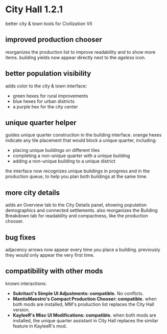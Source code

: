 # City Hall 1.2.1
better city & town tools for Civilization VII

## improved production chooser
reorganizes the production list to improve readability and to show more
items.  building yields now appear directly next to the *ageless* icon.

## better population visibility
adds color to the city & town interface:

- green hexes for rural improvements
- blue hexes for urban districts
- a purple hex for the city center

## unique quarter helper
guides unique quarter construction in the building interface.  orange
hexes indicate any tile placement that would block a unique quarter,
including:

- placing unique buildings on different tiles
- completing a non-unique quarter with a unique building
- adding a non-unique building to a unique district

the interface now recognizes unique buildings in progress and in the
production queue, to help you plan both buildings at the same time.

## more city details
adds an Overview tab to the City Details panel, showing population
demographics and connected settlements.  also reorganizes the Building
Breakdown tab for readability and compactness, like the production
chooser.

## bug fixes
adjacency arrows now appear every time you place a building.  previously
they would only appear the very first time.

## compatibility with other mods
known interactions:

- **Sukritact's Simple UI Adjustments: compatible.**  No conflicts.
- **MantisMaestro's Compact Production Chooser: compatible.**  when both
  mods are installed, MM's production list replaces the City Hall
  version.
- **KayleeR's Misc UI Modifications: compatible.**  when both mods are
  installed, the unique quarter assistant in City Hall replaces the
  similar feature in KayleeR's mod.

